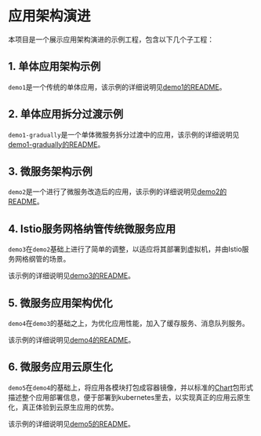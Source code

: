 # 应用架构演进

本项目是一个展示应用架构演进的示例工程，包含以下几个子工程：

## 1. 单体应用架构示例

`demo1`是一个传统的单体应用，该示例的详细说明见[demo1的README](demo1/README.md)。

## 2. 单体应用拆分过渡示例

`demo1-gradually`是一个单体微服务拆分过渡中的应用，该示例的详细说明见[demo1-gradually的README](demo1-gradually/README.md)。

## 3. 微服务架构示例

`demo2`是一个进行了微服务改造后的应用，该示例的详细说明见[demo2的README](demo2/README.md)。

## 4. Istio服务网格纳管传统微服务应用

`demo3`在`demo2`基础上进行了简单的调整，以适应将其部署到虚拟机，并由Istio服务网格纲管的场景。

该示例的详细说明见[demo3的README](demo3/README.md)。

## 5. 微服务应用架构优化

`demo4`在`demo3`的基础之上，为优化应用性能，加入了缓存服务、消息队列服务。

该示例的详细说明见[demo4的README](demo4/README.md)。

## 6. 微服务应用云原生化

`demo5`在`demo4`的基础上，将应用各模块打包成容器镜像，并以标准的[Chart](https://helm.sh/docs/developing_charts/)包形式描述整个应用部署信息，便于部署到kubernetes里去，以实现真正的应用云原生化，真正体验到云原生应用的优势。

该示例的详细说明见[demo5的README](demo5/README.md)。